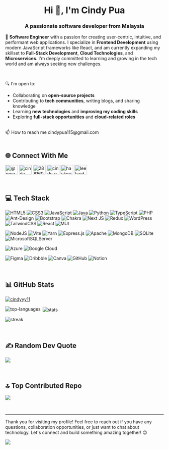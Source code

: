 <!--
**cindyyy11/cindyyy11** is a ✨ _special_ ✨ repository because its `README.md` (this file) appears on your GitHub profile.

Here are some ideas to get you started:

- 🔭 I’m currently working on ...
- 🌱 I’m currently learning ...
- 👯 I’m looking to collaborate on ...
- 🤔 I’m looking for help with ...
- 💬 Ask me about ...
- 📫 How to reach me: ...
- 😄 Pronouns: ...
- ⚡ Fun fact: ...
-->

<h1 align="center">Hi 👋, I'm Cindy Pua</h1>
<h3 align="center">A passionate software developer from Malaysia</h3>

🚀 **Software Engineer** with a passion for creating user-centric, intuitive, and performant web applications. I specialize in **Frontend Development** using modern JavaScript frameworks like React, and am currently expanding my skillset to **Full-Stack Development**, **Cloud Technologies**, and **Microservices**. I'm deeply committed to learning and growing in the tech world and am always seeking new challenges. <br/>

<br/>

🔍 I'm open to:
- Collaborating on **open-source projects** 
- Contributing to **tech communities**, writing blogs, and sharing knowledge  
- Learning **new technologies** and **improving my coding skills** 
- Exploring **full-stack opportunities** and **cloud-related roles**<br/>
<br/>
📫 How to reach me cindypua115@gmail.com <br/>

<br/>

## 🌐 Connect With Me
<p align="left">
<a href="https://dev.to/@moon1354" target="blank"><img align="center" src="https://raw.githubusercontent.com/rahuldkjain/github-profile-readme-generator/master/src/images/icons/Social/devto.svg" alt="@moon1354" height="30" width="40" /></a>
<a href="https://linkedin.com/in/cindypua" target="blank"><img align="center" src="https://raw.githubusercontent.com/rahuldkjain/github-profile-readme-generator/master/src/images/icons/Social/linked-in-alt.svg" alt="cindy pua" height="30" width="40" /></a>
<a href="https://stackoverflow.com/users/28816077" target="blank"><img align="center" src="https://raw.githubusercontent.com/rahuldkjain/github-profile-readme-generator/master/src/images/icons/Social/stack-overflow.svg" alt="28816077" height="30" width="40" /></a>
<a href="https://instagram.com/cindy_ontheroad11" target="blank"><img align="center" src="https://raw.githubusercontent.com/rahuldkjain/github-profile-readme-generator/master/src/images/icons/Social/instagram.svg" alt="cindy_ontheroad11" height="30" width="40" /></a>
<a href="https://www.hackerrank.com/cindyqi0511" target="blank"><img align="center" src="https://raw.githubusercontent.com/rahuldkjain/github-profile-readme-generator/master/src/images/icons/Social/hackerrank.svg" alt="hackerrank" height="30" width="40" /></a>
<a href="https://www.leetcode.com/moon_cindy" target="blank"><img align="center" src="https://raw.githubusercontent.com/rahuldkjain/github-profile-readme-generator/master/src/images/icons/Social/leet-code.svg" alt="leetcode" height="30" width="40" /></a>
</p>

<br/>

## 💻 Tech Stack
<!--Frontend Development-->
![HTML5](https://img.shields.io/badge/html5-%23E34F26.svg?style=for-the-badge&logo=html5&logoColor=white)
![CSS3](https://img.shields.io/badge/css3-%231572B6.svg?style=for-the-badge&logo=css3&logoColor=white)
![JavaScript](https://img.shields.io/badge/javascript-%23323330.svg?style=for-the-badge&logo=javascript&logoColor=%23F7DF1E) 
![Java](https://img.shields.io/badge/java-%23ED8B00.svg?style=for-the-badge&logo=openjdk&logoColor=white) 
![Python](https://img.shields.io/badge/python-3670A0?style=for-the-badge&logo=python&logoColor=ffdd54) 
![TypeScript](https://img.shields.io/badge/typescript-%23007ACC.svg?style=for-the-badge&logo=typescript&logoColor=white)
![PHP](https://img.shields.io/badge/php-%23777BB4.svg?style=for-the-badge&logo=php&logoColor=white) 
![Ant-Design](https://img.shields.io/badge/-AntDesign-%230170FE?style=for-the-badge&logo=ant-design&logoColor=white) 
![Bootstrap](https://img.shields.io/badge/bootstrap-%238511FA.svg?style=for-the-badge&logo=bootstrap&logoColor=white) 
![Chakra](https://img.shields.io/badge/chakra-%234ED1C5.svg?style=for-the-badge&logo=chakraui&logoColor=white) 
![Next JS](https://img.shields.io/badge/Next-black?style=for-the-badge&logo=next.js&logoColor=white) 
![Redux](https://img.shields.io/badge/redux-%23593d88.svg?style=for-the-badge&logo=redux&logoColor=white) 
![WordPress](https://img.shields.io/badge/WordPress-%23117AC9.svg?style=for-the-badge&logo=WordPress&logoColor=white)
![TailwindCSS](https://img.shields.io/badge/tailwindcss-%2338B2AC.svg?style=for-the-badge&logo=tailwind-css&logoColor=white)
![React](https://img.shields.io/badge/react-%2320232a.svg?style=for-the-badge&logo=react&logoColor=%2361DAFB) 
![MUI](https://img.shields.io/badge/MUI-%230081CB.svg?style=for-the-badge&logo=mui&logoColor=white)
<!--Backend Development-->
![NodeJS](https://img.shields.io/badge/node.js-6DA55F?style=for-the-badge&logo=node.js&logoColor=white)
![Vite](https://img.shields.io/badge/vite-%23646CFF.svg?style=for-the-badge&logo=vite&logoColor=white) 
![Yarn](https://img.shields.io/badge/yarn-%232C8EBB.svg?style=for-the-badge&logo=yarn&logoColor=white) 
![Express.js](https://img.shields.io/badge/express.js-%23404d59.svg?style=for-the-badge&logo=express&logoColor=%2361DAFB)
![Apache](https://img.shields.io/badge/apache-%23D42029.svg?style=for-the-badge&logo=apache&logoColor=white)
![MongoDB](https://img.shields.io/badge/MongoDB-%234ea94b.svg?style=for-the-badge&logo=mongodb&logoColor=white)
![SQLite](https://img.shields.io/badge/sqlite-%2307405e.svg?style=for-the-badge&logo=sqlite&logoColor=white) 
![MicrosoftSQLServer](https://img.shields.io/badge/Microsoft%20SQL%20Server-CC2927?style=for-the-badge&logo=microsoft%20sql%20server&logoColor=white) 
<!--Cloud and DevOps-->
![Azure](https://img.shields.io/badge/azure-%230072C6.svg?style=for-the-badge&logo=microsoftazure&logoColor=white) 
![Google Cloud](https://img.shields.io/badge/GoogleCloud-%234285F4.svg?style=for-the-badge&logo=google-cloud&logoColor=white) 
<!--Tools & Design-->
![Figma](https://img.shields.io/badge/figma-%23F24E1E.svg?style=for-the-badge&logo=figma&logoColor=white) 
![Dribbble](https://img.shields.io/badge/Dribbble-EA4C89?style=for-the-badge&logo=dribbble&logoColor=white)
![Canva](https://img.shields.io/badge/Canva-%2300C4CC.svg?style=for-the-badge&logo=Canva&logoColor=white) 
![GitHub](https://img.shields.io/badge/github-%23121011.svg?style=for-the-badge&logo=github&logoColor=white)
![Notion](https://img.shields.io/badge/Notion-%23000000.svg?style=for-the-badge&logo=notion&logoColor=white) 

<br/>

## 📊 GitHub Stats
<p align="left"> <a href="https://github-profile-trophy.vercel.app/?username=cindyyy11&theme=transparent&no-frame=false&no-bg=true&margin-w=4"><img src="https://github-profile-trophy.vercel.app/?username=cindyyy11" alt="cindyyy11" /></a> </p>


<p><img align="left" src="https://github-readme-stats.vercel.app/api/top-langs/?username=cindyyy11&theme=transparent&hide_border=false&include_all_commits=true&count_private=true&layout=compact" alt="top-languages" /></p>

<p>&nbsp;<img align="center" src="https://github-readme-stats.vercel.app/api?username=cindyyy11&show_icons=true&theme=default&hide_border=false&include_all_commits=true&count_private=true" alt="stats" /></p>

<p><img align="center" src="https://github-readme-streak-stats.herokuapp.com/?user=cindyyy11&" alt="streak" /></p>

<br/>

## ✍️ Random Dev Quote
![](https://quotes-github-readme.vercel.app/api?type=vetical&theme=light)

<br/>

## 🔝 Top Contributed Repo
![](https://github-contributor-stats.vercel.app/api?username=cindyyy11&limit=5&theme=default_repocard&combine_all_yearly_contributions=true)

<br/>

---
Thank you for visiting my profile! Feel free to reach out if you have any questions, collaboration opportunities, or just want to chat about technology. Let's connect and build something amazing together! 😊<br/>

[![](https://visitcount.itsvg.in/api?id=cindyyy11&icon=10&color=13)](https://visitcount.itsvg.in)


